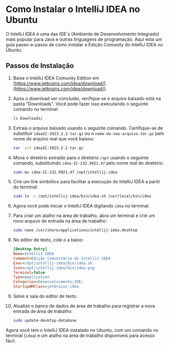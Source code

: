 # Como Instalar o IntelliJ IDEA no Ubuntu

O IntelliJ IDEA é uma das IDE's (Ambiente de Desenvolvimento Integrado) mais popular para Java e outras linguagens de programação. Aqui esta um guia passo-a-passo de como instalar a Edição Comunity do IntelliJ IDEA no Ubuntu.

## Passos de Instalação

1. Baixe o IntelliJ IDEA Comunity Edition em [https://www.jetbrains.com/idea/download/](https://www.jetbrains.com/idea/download/).

2. Após o download ser concluído, verifique se o arquivo baixado está na pasta "Downloads". Você pode fazer isso executando o seguinte comando no terminal:

    ```bash
    ls Downloads/
    ```

3. Extraia o arquivo baixado usando o seguinte comando. Certifique-se de substituir `ideaIC-2023.2.2.tar.gz` ou o `nome-do-seu-arquivo.tar.gz` pelo nome do arquivo real que você baixou:

    ```bash
    tar -xzf ideaIC-2023.2.2.tar.gz
    ```

4. Mova o diretório extraído para o diretório `/opt` usando o seguinte comando, substituindo `idea-IC-232.9921.47` pelo nome real do diretório:

    ```bash
    sudo mv idea-IC-232.9921.47 /opt/intellij-idea
    ```

5. Crie um link simbólico para facilitar a execução do IntelliJ IDEA a partir do terminal:

    ```bash
    sudo ln -s /opt/intellij-idea/bin/idea.sh /usr/local/bin/idea
    ```

6. Agora você pode iniciar o IntelliJ IDEA digitando `idea` no terminal.

7. Para criar um atalho na área de trabalho, abra um terminal e crie um novo arquivo de entrada na área de trabalho:

    ```bash
    sudo nano /usr/share/applications/intellij-idea.desktop
    ```

8. No editor de texto, cole o a baixo:

    ```ini
    [Desktop Entry]
    Name=IntelliJ IDEA
    Comment=Edição Comunitária do IntelliJ IDEA
    Exec=/opt/intellij-idea/bin/idea.sh
    Icon=/opt/intellij-idea/bin/idea.png
    Terminal=false
    Type=Application
    Categories=Desenvolvimento;IDE;
    StartupWMClass=jetbrains-idea
    ```

9. Salve e saia do editor de texto.

10. Atualize o banco de dados de área de trabalho para registrar a nova entrada de área de trabalho:

    ```bash
    sudo update-desktop-database
    ```

Agora você tem o IntelliJ IDEA instalado no Ubuntu, com um comando no terminal (`idea`) e um atalho na área de trabalho disponíveis para acesso fácil.
